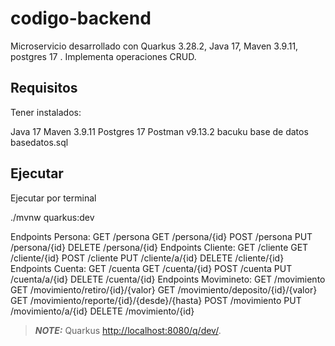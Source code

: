 # codigo-backend

Microservicio desarrollado con Quarkus 3.28.2, Java 17, Maven 3.9.11, postgres 17 .
Implementa operaciones CRUD.

## Requisitos

Tener instalados:

Java 17
Maven 3.9.11
Postgres 17
Postman v9.13.2
bacuku base de datos basedatos.sql


## Ejecutar

Ejecutar por terminal

./mvnw quarkus:dev

Endpoints Persona: GET /persona GET /persona/{id} POST /persona PUT /persona/{id} DELETE /persona/{id}
Endpoints Cliente: GET /cliente GET /cliente/{id} POST /cliente PUT /cliente/a/{id} DELETE /cliente/{id}
Endpoints Cuenta: GET /cuenta GET /cuenta/{id} POST /cuenta PUT /cuenta/a/{id} DELETE /cuenta/{id}
Endpoints Movimineto: GET /movimiento GET /movimiento/retiro/{id}/{valor} GET /movimiento/deposito/{id}/{valor} GET /movimiento/reporte/{id}/{desde}/{hasta} POST /movimiento PUT /movimiento/a/{id} DELETE /movimiento/{id} 


> **_NOTE:_**  Quarkus  <http://localhost:8080/q/dev/>.


